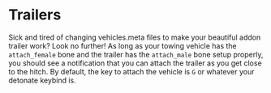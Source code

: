 # Trailers
Sick and tired of changing vehicles.meta files to make your beautiful addon trailer work? Look no further! As long as your towing vehicle has the `attach_female` bone and the trailer has the `attach_male` bone setup properly, you should see a notification that you can attach the trailer as you get close to the hitch. By default, the key to attach the vehicle is `G` or whatever your detonate keybind is.